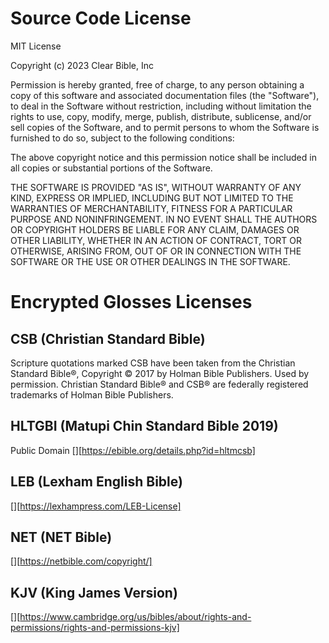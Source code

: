 # Source Code License

MIT License

Copyright (c) 2023 Clear Bible, Inc

Permission is hereby granted, free of charge, to any person obtaining a copy
of this software and associated documentation files (the "Software"), to deal
in the Software without restriction, including without limitation the rights
to use, copy, modify, merge, publish, distribute, sublicense, and/or sell
copies of the Software, and to permit persons to whom the Software is
furnished to do so, subject to the following conditions:

The above copyright notice and this permission notice shall be included in all
copies or substantial portions of the Software.

THE SOFTWARE IS PROVIDED "AS IS", WITHOUT WARRANTY OF ANY KIND, EXPRESS OR
IMPLIED, INCLUDING BUT NOT LIMITED TO THE WARRANTIES OF MERCHANTABILITY,
FITNESS FOR A PARTICULAR PURPOSE AND NONINFRINGEMENT. IN NO EVENT SHALL THE
AUTHORS OR COPYRIGHT HOLDERS BE LIABLE FOR ANY CLAIM, DAMAGES OR OTHER
LIABILITY, WHETHER IN AN ACTION OF CONTRACT, TORT OR OTHERWISE, ARISING FROM,
OUT OF OR IN CONNECTION WITH THE SOFTWARE OR THE USE OR OTHER DEALINGS IN THE
SOFTWARE.

# Encrypted Glosses Licenses

## CSB (Christian Standard Bible)
Scripture quotations marked CSB have been taken from the Christian Standard Bible®, Copyright © 2017 by Holman Bible Publishers. Used by permission. Christian Standard Bible® and CSB® are federally registered trademarks of Holman Bible Publishers.

## HLTGBI (Matupi Chin Standard Bible 2019)

Public Domain [][https://ebible.org/details.php?id=hltmcsb]

## LEB (Lexham English Bible)

[][https://lexhampress.com/LEB-License]

## NET (NET Bible)

[][https://netbible.com/copyright/]

## KJV (King James Version)

[][https://www.cambridge.org/us/bibles/about/rights-and-permissions/rights-and-permissions-kjv]
